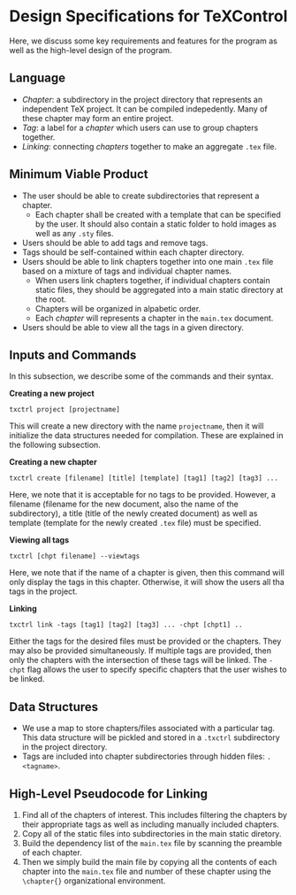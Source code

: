 # Design Specifications for TeXControl
Here, we discuss some key requirements and features for the program as well as the 
high-level design of the program.

## Language 
- *Chapter*: a subdirectory in the project directory that represents an independent 
TeX project. It can be compiled indepedently. Many of these chapter may form an 
entire project.
- *Tag*: a label for a *chapter* which users can use to group chapters together.
- *Linking*: connecting *chapters* together to make an aggregate `.tex` file. 

## Minimum Viable Product
- The user should be able to create subdirectories that represent a chapter. 
	- Each chapter shall be created with a template that can be specified by the 
	  user. It should also contain a static folder to hold images as well as any
	  `.sty` files.
- Users should be able to add tags and remove tags. 
- Tags should be self-contained within each chapter directory.
- Users should be able to link chapters together into one main `.tex` file based on
  a mixture of tags and individual chapter names. 
	- When users link chapters together, if individual chapters contain static files, 
	  they should be aggregated into a main static directory at the root.
	- Chapters will be organized in alpabetic order. 
	- Each *chapter* will represents a chapter in the `main.tex` document. 
- Users should be able to view all the tags in a given directory.

## Inputs and Commands
In this subsection, we describe some of the commands and their syntax.

**Creating a new project**
```shell
txctrl project [projectname]
```
This will create a new directory with the name `projectname`, then it will initialize the
data structures needed for compilation. These are explained in the following subsection.

**Creating a new chapter**
```shell
txctrl create [filename] [title] [template] [tag1] [tag2] [tag3] ...
```
Here, we note that it is acceptable for no tags to be provided. However, a filename
(filename for the new document, also the name of the subdirectory), a title (title
of the newly created document) as well as template (template for the newly created `.tex`
file) must be specified. 

**Viewing all tags**
```shell
txctrl [chpt filename] --viewtags
```
Here, we note that if the name of a chapter is given, then this command will only
display the tags in this chapter. Otherwise, it will show the users all tha tags in the project.

**Linking**
```shell
txctrl link -tags [tag1] [tag2] [tag3] ... -chpt [chpt1] .. 
```
Either the tags for the desired files must be provided or the chapters. They may also 
be provided simultaneously. If multiple tags are provided, then only the chapters with the 
intersection of these tags will be linked. The `-chpt` flag allows the user to specify specific
chapters that the user wishes to be linked.


## Data Structures
- We use a map to store chapters/files associated with a particular tag. This data structure
will be pickled and stored in a `.txctrl` subdirectory in the project directory.
- Tags are included into chapter subdirectories through hidden files: `.<tagname>`.

## High-Level Pseudocode for Linking
1. Find all of the chapters of interest. This includes filtering the chapters by their 
   appropriate tags as well as including manually included chapters.
2. Copy all of the static files into subdirectories in the main static diretory.
3. Build the dependency list of the `main.tex` file by scanning the preamble of each chapter. 
4. Then we simply build the main file by copying all the contents of each chapter into the 
`main.tex` file and number of these chapter using the `\chapter{}` organizational environment.

